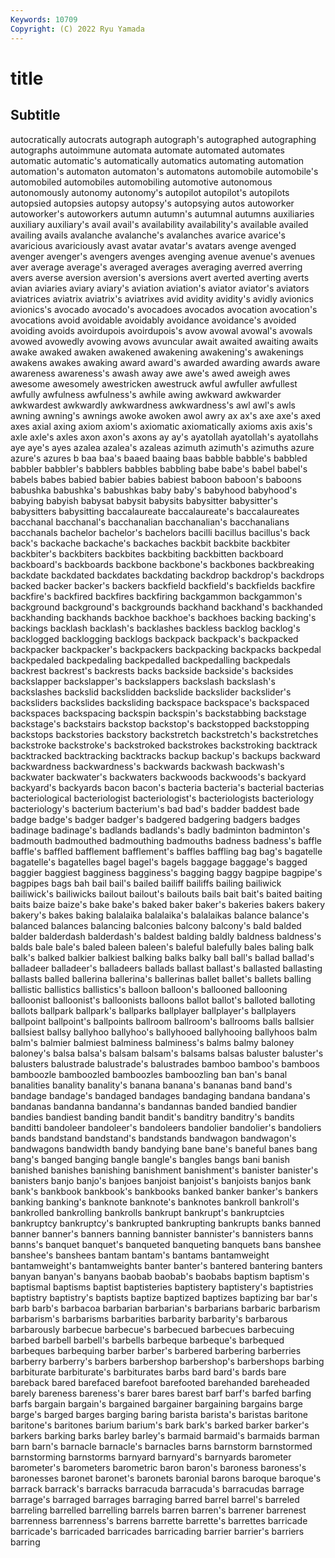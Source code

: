 ```yaml
---
Keywords: 10709
Copyright: (C) 2022 Ryu Yamada
---
```



# title

## Subtitle
 autocratically autocrats autograph autograph's autographed autographing
autographs autoimmune automata automate automated automates automatic automatic's automatically automatics
automating automation automation's automaton automaton's automatons automobile automobile's automobiled automobiles
automobiling automotive autonomous autonomously autonomy autonomy's autopilot autopilot's autopilots autopsied
autopsies autopsy autopsy's autopsying autos autoworker autoworker's autoworkers autumn autumn's
autumnal autumns auxiliaries auxiliary auxiliary's avail avail's availability availability's available
availed availing avails avalanche avalanche's avalanches avarice avarice's avaricious avariciously
avast avatar avatar's avatars avenge avenged avenger avenger's avengers avenges
avenging avenue avenue's avenues aver average average's averaged averages averaging
averred averring avers averse aversion aversion's aversions avert averted averting
averts avian aviaries aviary aviary's aviation aviation's aviator aviator's aviators
aviatrices aviatrix aviatrix's aviatrixes avid avidity avidity's avidly avionics avionics's
avocado avocado's avocadoes avocados avocation avocation's avocations avoid avoidable avoidably
avoidance avoidance's avoided avoiding avoids avoirdupois avoirdupois's avow avowal avowal's
avowals avowed avowedly avowing avows avuncular await awaited awaiting awaits
awake awaked awaken awakened awakening awakening's awakenings awakens awakes awaking
award award's awarded awarding awards aware awareness awareness's awash away
awe awe's awed aweigh awes awesome awesomely awestricken awestruck awful
awfuller awfullest awfully awfulness awfulness's awhile awing awkward awkwarder awkwardest
awkwardly awkwardness awkwardness's awl awl's awls awning awning's awnings awoke
awoken awol awry ax ax's axe axe's axed axes axial
axing axiom axiom's axiomatic axiomatically axioms axis axis's axle axle's
axles axon axon's axons ay ay's ayatollah ayatollah's ayatollahs aye
aye's ayes azalea azalea's azaleas azimuth azimuth's azimuths azure azure's
azures b baa baa's baaed baaing baas babble babble's babbled
babbler babbler's babblers babbles babbling babe babe's babel babel's babels
babes babied babier babies babiest baboon baboon's baboons babushka babushka's
babushkas baby baby's babyhood babyhood's babying babyish babysat babysit babysits
babysitter babysitter's babysitters babysitting baccalaureate baccalaureate's baccalaureates bacchanal bacchanal's bacchanalian
bacchanalian's bacchanalians bacchanals bachelor bachelor's bachelors bacilli bacillus bacillus's back
back's backache backache's backaches backbit backbite backbiter backbiter's backbiters backbites
backbiting backbitten backboard backboard's backboards backbone backbone's backbones backbreaking backdate
backdated backdates backdating backdrop backdrop's backdrops backed backer backer's backers
backfield backfield's backfields backfire backfire's backfired backfires backfiring backgammon backgammon's
background background's backgrounds backhand backhand's backhanded backhanding backhands backhoe backhoe's
backhoes backing backing's backings backlash backlash's backlashes backless backlog backlog's
backlogged backlogging backlogs backpack backpack's backpacked backpacker backpacker's backpackers backpacking
backpacks backpedal backpedaled backpedaling backpedalled backpedalling backpedals backrest backrest's backrests
backs backside backside's backsides backslapper backslapper's backslappers backslash backslash's backslashes
backslid backslidden backslide backslider backslider's backsliders backslides backsliding backspace backspace's
backspaced backspaces backspacing backspin backspin's backstabbing backstage backstage's backstairs backstop
backstop's backstopped backstopping backstops backstories backstory backstretch backstretch's backstretches backstroke
backstroke's backstroked backstrokes backstroking backtrack backtracked backtracking backtracks backup backup's
backups backward backwardness backwardness's backwards backwash backwash's backwater backwater's backwaters
backwoods backwoods's backyard backyard's backyards bacon bacon's bacteria bacteria's bacterial
bacterias bacteriological bacteriologist bacteriologist's bacteriologists bacteriology bacteriology's bacterium bacterium's bad
bad's badder baddest bade badge badge's badger badger's badgered badgering
badgers badges badinage badinage's badlands badlands's badly badminton badminton's badmouth
badmouthed badmouthing badmouths badness badness's baffle baffle's baffled bafflement bafflement's
baffles baffling bag bag's bagatelle bagatelle's bagatelles bagel bagel's bagels
baggage baggage's bagged baggier baggiest bagginess bagginess's bagging baggy bagpipe
bagpipe's bagpipes bags bah bail bail's bailed bailiff bailiffs bailing
bailiwick bailiwick's bailiwicks bailout bailout's bailouts bails bait bait's baited
baiting baits baize baize's bake bake's baked baker baker's bakeries
bakers bakery bakery's bakes baking balalaika balalaika's balalaikas balance balance's
balanced balances balancing balconies balcony balcony's bald balded balder balderdash
balderdash's baldest balding baldly baldness baldness's balds bale bale's baled
baleen baleen's baleful balefully bales baling balk balk's balked balkier
balkiest balking balks balky ball ball's ballad ballad's balladeer balladeer's
balladeers ballads ballast ballast's ballasted ballasting ballasts balled ballerina ballerina's
ballerinas ballet ballet's ballets balling ballistic ballistics ballistics's balloon balloon's
ballooned ballooning balloonist balloonist's balloonists balloons ballot ballot's balloted balloting
ballots ballpark ballpark's ballparks ballplayer ballplayer's ballplayers ballpoint ballpoint's ballpoints
ballroom ballroom's ballrooms balls ballsier ballsiest ballsy ballyhoo ballyhoo's ballyhooed
ballyhooing ballyhoos balm balm's balmier balmiest balminess balminess's balms balmy
baloney baloney's balsa balsa's balsam balsam's balsams balsas baluster baluster's
balusters balustrade balustrade's balustrades bamboo bamboo's bamboos bamboozle bamboozled bamboozles
bamboozling ban ban's banal banalities banality banality's banana banana's bananas
band band's bandage bandage's bandaged bandages bandaging bandana bandana's bandanas
bandanna bandanna's bandannas banded bandied bandier bandies bandiest banding bandit
bandit's banditry banditry's bandits banditti bandoleer bandoleer's bandoleers bandolier bandolier's
bandoliers bands bandstand bandstand's bandstands bandwagon bandwagon's bandwagons bandwidth bandy
bandying bane bane's baneful banes bang bang's banged banging bangle
bangle's bangles bangs bani banish banished banishes banishing banishment banishment's
banister banister's banisters banjo banjo's banjoes banjoist banjoist's banjoists banjos
bank bank's bankbook bankbook's bankbooks banked banker banker's bankers banking
banking's banknote banknote's banknotes bankroll bankroll's bankrolled bankrolling bankrolls bankrupt
bankrupt's bankruptcies bankruptcy bankruptcy's bankrupted bankrupting bankrupts banks banned banner
banner's banners banning bannister bannister's bannisters banns banns's banquet banquet's
banqueted banqueting banquets bans banshee banshee's banshees bantam bantam's bantams
bantamweight bantamweight's bantamweights banter banter's bantered bantering banters banyan banyan's
banyans baobab baobab's baobabs baptism baptism's baptismal baptisms baptist baptisteries
baptistery baptistery's baptistries baptistry baptistry's baptists baptize baptized baptizes baptizing
bar bar's barb barb's barbacoa barbarian barbarian's barbarians barbaric barbarism
barbarism's barbarisms barbarities barbarity barbarity's barbarous barbarously barbecue barbecue's barbecued
barbecues barbecuing barbed barbell barbell's barbells barbeque barbeque's barbequed barbeques
barbequing barber barber's barbered barbering barberries barberry barberry's barbers barbershop
barbershop's barbershops barbing barbiturate barbiturate's barbiturates barbs bard bard's bards
bare bareback bared barefaced barefoot barefooted barehanded bareheaded barely bareness
bareness's barer bares barest barf barf's barfed barfing barfs bargain
bargain's bargained bargainer bargaining bargains barge barge's barged barges barging
baring barista barista's baristas baritone baritone's baritones barium barium's bark
bark's barked barker barker's barkers barking barks barley barley's barmaid
barmaid's barmaids barman barn barn's barnacle barnacle's barnacles barns barnstorm
barnstormed barnstorming barnstorms barnyard barnyard's barnyards barometer barometer's barometers barometric
baron baron's baroness baroness's baronesses baronet baronet's baronets baronial barons
baroque baroque's barrack barrack's barracks barracuda barracuda's barracudas barrage barrage's
barraged barrages barraging barred barrel barrel's barreled barreling barrelled barrelling
barrels barren barren's barrener barrenest barrenness barrenness's barrens barrette barrette's
barrettes barricade barricade's barricaded barricades barricading barrier barrier's barriers barring
